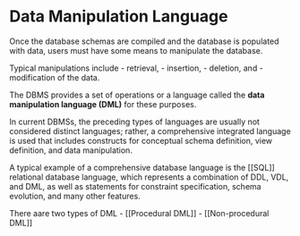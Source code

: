 # Data Manipulation Language

Once the database schemas are compiled and the database is populated with data, users must have some means to manipulate the database.

Typical manipulations include 
			- retrieval, 
			- insertion, 
			- deletion, and 
			- modification of the data.

The DBMS provides a set of operations or a language called the **data manipulation language (DML)** for these purposes.

In current DBMSs, the preceding types of languages are usually not considered distinct languages; rather, a comprehensive integrated language is used that includes constructs for conceptual schema definition, view definition, and data manipulation.

A typical example of a comprehensive database language is the [[SQL]] relational database language, which represents a combination of DDL, VDL, and DML, as well as statements for constraint specification, schema evolution, and many other features.

There aare two types of DML
	- [[Procedural DML]]
	- [[Non-procedural DML]]

